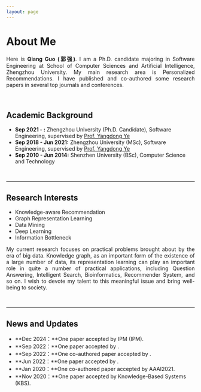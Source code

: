 ```yaml
---
layout: page
---
```


# About Me

<!-- <img src="https://caihanlin.com/caihanlin.jpg" class="floatpic" width="360" height="480"> -->
<p align="justify">Here is <b>Qiang Guo (郭强)</b>. I am a  Ph.D. candidate majoring in Software Engineering at School of Computer Sciences and Artificial Intelligence, Zhengzhou University. My main research area is Personalized Recommendations. I have published and co-authored some research papers in several top journals and conferences.</p>
<br>

## Academic Background

<!-- **<font color='red'>[Highlight]</font> I am looking for PhD to start in 2025 Fall. Contact me if you have any leads!** -->

- **Sep 2021 - :** Zhengzhou University (Ph.D. Candidate), Software Engineering, supervised by [Prof. Yangdong Ye](http://www5.zzu.edu.cn/mlis/)
- **Sep 2018 - Jun 2021:** Zhengzhou University (MSc), Software Engineering, supervised by [Prof. Yangdong Ye](http://www5.zzu.edu.cn/mlis/)
- **Sep 2010 - Jun 2014:** Shenzhen University (BSc), Computer Science and Technology

<!-- - Expect to apply for a one-year MSc in the UK and will graduate in 2025. Looking for PhD position after MSc! -->
<br>

---

## Research Interests

- Knowledge-aware Recommendation
- Graph Representation Learning
- Data Mining
- Deep Learning
- Information Bottleneck
<p align="justify">My current research focuses on practical problems brought about by the era of big data. Knowledge graph, as an important form of the existence of a large number of data, its representation learning can play an important role in quite a number of practical applications, including Question Answering, Intelligent Search, Bioinformatics, Recommender System, and so on. I wish to devote my talent to this meaningful issue and bring well-being to society.</p>
<br>

---

## News and Updates

- **Dec 2024：**One paper accepted by IPM (IPM).
- **Sep 2022：**One paper accepted by .
- **Sep 2022：**One co-authored paper accepted by .
- **Jun 2022：**One paper accepted by .
- **Jan 2020：**One co-authored paper accepted by AAAI2021.
- **Nov 2020：**One paper accepted by Knowledge-Based Systems (KBS).
